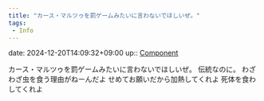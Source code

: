 ```yaml
---
title: "カース・マルツゥを罰ゲームみたいに言わないでほしいぜ。"
tags:
 - Info
---
```


date: 2024-12-20T14:09:32+09:00
up:: [Component](../Bar/Novel/Chaos/Component.md)

カース・マルツゥを罰ゲームみたいに言わないでほしいぜ。
伝統なのに。
わざわざ虫を食う理由がねーんだよ
せめてお願いだから加熱してくれよ
死体を食わしてくれよ